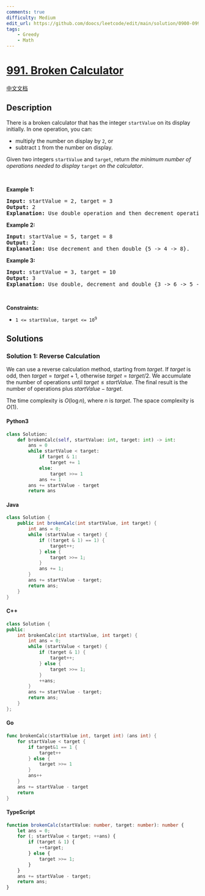 ```yaml
---
comments: true
difficulty: Medium
edit_url: https://github.com/doocs/leetcode/edit/main/solution/0900-0999/0991.Broken%20Calculator/README_EN.md
tags:
    - Greedy
    - Math
---
```


<!-- problem:start -->

# [991. Broken Calculator](https://leetcode.com/problems/broken-calculator)

[中文文档](/solution/0900-0999/0991.Broken%20Calculator/README.md)

## Description

<!-- description:start -->

<p>There is a broken calculator that has the integer <code>startValue</code> on its display initially. In one operation, you can:</p>

<ul>
	<li>multiply the number on display by <code>2</code>, or</li>
	<li>subtract <code>1</code> from the number on display.</li>
</ul>

<p>Given two integers <code>startValue</code> and <code>target</code>, return <em>the minimum number of operations needed to display </em><code>target</code><em> on the calculator</em>.</p>

<p>&nbsp;</p>
<p><strong class="example">Example 1:</strong></p>

<pre>
<strong>Input:</strong> startValue = 2, target = 3
<strong>Output:</strong> 2
<strong>Explanation:</strong> Use double operation and then decrement operation {2 -&gt; 4 -&gt; 3}.
</pre>

<p><strong class="example">Example 2:</strong></p>

<pre>
<strong>Input:</strong> startValue = 5, target = 8
<strong>Output:</strong> 2
<strong>Explanation:</strong> Use decrement and then double {5 -&gt; 4 -&gt; 8}.
</pre>

<p><strong class="example">Example 3:</strong></p>

<pre>
<strong>Input:</strong> startValue = 3, target = 10
<strong>Output:</strong> 3
<strong>Explanation:</strong> Use double, decrement and double {3 -&gt; 6 -&gt; 5 -&gt; 10}.
</pre>

<p>&nbsp;</p>
<p><strong>Constraints:</strong></p>

<ul>
	<li><code>1 &lt;= startValue, target &lt;= 10<sup>9</sup></code></li>
</ul>

<!-- description:end -->

## Solutions

<!-- solution:start -->

### Solution 1: Reverse Calculation

We can use a reverse calculation method, starting from $\textit{target}$. If $\textit{target}$ is odd, then $\textit{target} = \textit{target} + 1$, otherwise $\textit{target} = \textit{target} / 2$. We accumulate the number of operations until $\textit{target} \leq \textit{startValue}$. The final result is the number of operations plus $\textit{startValue} - \textit{target}$.

The time complexity is $O(\log n)$, where $n$ is $\textit{target}$. The space complexity is $O(1)$.

<!-- tabs:start -->

#### Python3

```python
class Solution:
    def brokenCalc(self, startValue: int, target: int) -> int:
        ans = 0
        while startValue < target:
            if target & 1:
                target += 1
            else:
                target >>= 1
            ans += 1
        ans += startValue - target
        return ans
```

#### Java

```java
class Solution {
    public int brokenCalc(int startValue, int target) {
        int ans = 0;
        while (startValue < target) {
            if ((target & 1) == 1) {
                target++;
            } else {
                target >>= 1;
            }
            ans += 1;
        }
        ans += startValue - target;
        return ans;
    }
}
```

#### C++

```cpp
class Solution {
public:
    int brokenCalc(int startValue, int target) {
        int ans = 0;
        while (startValue < target) {
            if (target & 1) {
                target++;
            } else {
                target >>= 1;
            }
            ++ans;
        }
        ans += startValue - target;
        return ans;
    }
};
```

#### Go

```go
func brokenCalc(startValue int, target int) (ans int) {
	for startValue < target {
		if target&1 == 1 {
			target++
		} else {
			target >>= 1
		}
		ans++
	}
	ans += startValue - target
	return
}
```

#### TypeScript

```ts
function brokenCalc(startValue: number, target: number): number {
    let ans = 0;
    for (; startValue < target; ++ans) {
        if (target & 1) {
            ++target;
        } else {
            target >>= 1;
        }
    }
    ans += startValue - target;
    return ans;
}
```

<!-- tabs:end -->

<!-- solution:end -->

<!-- problem:end -->
